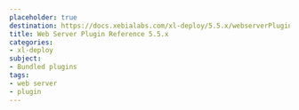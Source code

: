 ```yaml
---
placeholder: true
destination: https://docs.xebialabs.com/xl-deploy/5.5.x/webserverPluginManual.html
title: Web Server Plugin Reference 5.5.x
categories:
- xl-deploy
subject:
- Bundled plugins
tags:
- web server
- plugin
---
```

